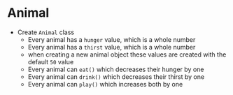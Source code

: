 # Animal
- Create `Animal` class
  - Every animal has a `hunger` value, which is a whole number
  - Every animal has a `thirst` value, which is a whole number
  - when creating a new animal object these values are created with the default `50` value
  - Every animal can `eat()` which decreases their hunger by one
  - Every animal can `drink()` which decreases their thirst by one
  - Every animal can `play()` which increases both by one

